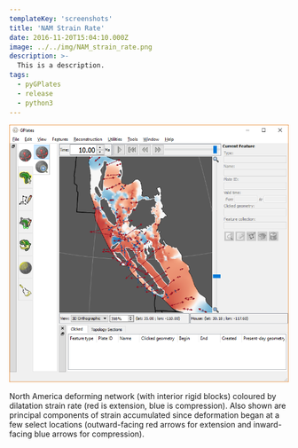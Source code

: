 ```yaml
---
templateKey: 'screenshots'
title: 'NAM Strain Rate'
date: 2016-11-20T15:04:10.000Z
image: ../../img/NAM_strain_rate.png
description: >-
  This is a description. 
tags:
  - pyGPlates
  - release
  - python3
---
```

![pygplates_doc_contents](../../img/NAM_strain_rate.png)

North America deforming network (with interior rigid blocks) coloured by dilatation strain rate (red is extension, blue is compression). Also shown are principal components of strain accumulated since deformation began at a few select locations (outward-facing red arrows for extension and inward-facing blue arrows for compression).
